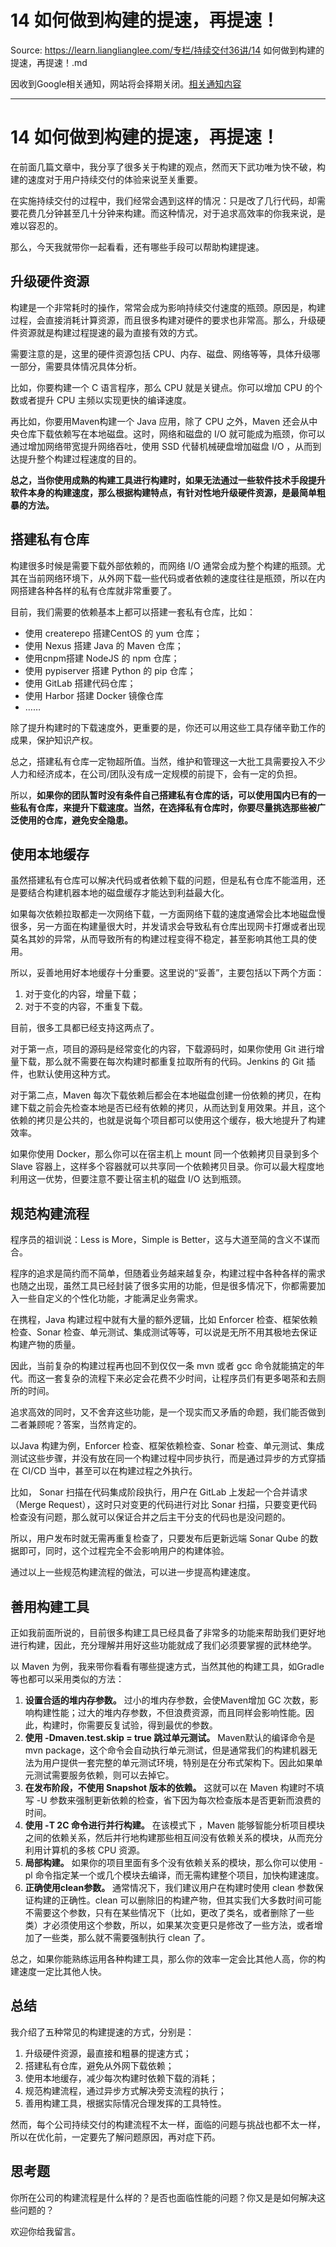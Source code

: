 # 14 如何做到构建的提速，再提速！ 

Source: https://learn.lianglianglee.com/专栏/持续交付36讲/14 如何做到构建的提速，再提速！.md

因收到Google相关通知，网站将会择期关闭。[相关通知内容](https://lumendatabase.org/notices/44265620)

---

# 14 如何做到构建的提速，再提速！

在前面几篇文章中，我分享了很多关于构建的观点，然而天下武功唯为快不破，构建的速度对于用户持续交付的体验来说至关重要。

在实施持续交付的过程中，我们经常会遇到这样的情况：只是改了几行代码，却需要花费几分钟甚至几十分钟来构建。而这种情况，对于追求高效率的你我来说，是难以容忍的。

那么，今天我就带你一起看看，还有哪些手段可以帮助构建提速。

## 升级硬件资源

构建是一个非常耗时的操作，常常会成为影响持续交付速度的瓶颈。原因是，构建过程，会直接消耗计算资源，而且很多构建对硬件的要求也非常高。那么，升级硬件资源就是构建过程提速的最为直接有效的方式。

需要注意的是，这里的硬件资源包括 CPU、内存、磁盘、网络等等，具体升级哪一部分，需要具体情况具体分析。

比如，你要构建一个 C 语言程序，那么 CPU 就是关键点。你可以增加 CPU 的个数或者提升 CPU 主频以实现更快的编译速度。

再比如，你要用Maven构建一个 Java 应用，除了 CPU 之外，Maven 还会从中央仓库下载依赖写在本地磁盘。这时，网络和磁盘的 I/O 就可能成为瓶颈，你可以通过增加网络带宽提升网络吞吐，使用 SSD 代替机械硬盘增加磁盘 I/O ，从而到达提升整个构建过程速度的目的。

**总之，当你使用成熟的构建工具进行构建时，如果无法通过一些软件技术手段提升软件本身的构建速度，那么根据构建特点，有针对性地升级硬件资源，是最简单粗暴的方法。**

## 搭建私有仓库

构建很多时候是需要下载外部依赖的，而网络 I/O 通常会成为整个构建的瓶颈。尤其在当前网络环境下，从外网下载一些代码或者依赖的速度往往是瓶颈，所以在内网搭建各种各样的私有仓库就非常重要了。

目前，我们需要的依赖基本上都可以搭建一套私有仓库，比如：

* 使用 createrepo 搭建CentOS 的 yum 仓库；
* 使用 Nexus 搭建 Java 的 Maven 仓库；
* 使用cnpm搭建 NodeJS 的 npm 仓库；
* 使用 pypiserver 搭建 Python 的 pip 仓库；
* 使用 GitLab 搭建代码仓库；
* 使用 Harbor 搭建 Docker 镜像仓库
* ……

除了提升构建时的下载速度外，更重要的是，你还可以用这些工具存储辛勤工作的成果，保护知识产权。

总之，搭建私有仓库一定物超所值。当然，维护和管理这一大批工具需要投入不少人力和经济成本，在公司/团队没有成一定规模的前提下，会有一定的负担。

所以，**如果你的团队暂时没有条件自己搭建私有仓库的话，可以使用国内已有的一些私有仓库，来提升下载速度。当然，在选择私有仓库时，你要尽量挑选那些被广泛使用的仓库，避免安全隐患。**

## 使用本地缓存

虽然搭建私有仓库可以解决代码或者依赖下载的问题，但是私有仓库不能滥用，还是要结合构建机器本地的磁盘缓存才能达到利益最大化。

如果每次依赖拉取都走一次网络下载，一方面网络下载的速度通常会比本地磁盘慢很多，另一方面在构建量很大时，并发请求会导致私有仓库出现网卡打爆或者出现莫名其妙的异常，从而导致所有的构建过程变得不稳定，甚至影响其他工具的使用。

所以，妥善地用好本地缓存十分重要。这里说的“妥善”，主要包括以下两个方面：

1. 对于变化的内容，增量下载；
2. 对于不变的内容，不重复下载。

目前，很多工具都已经支持这两点了。

对于第一点，项目的源码是经常变化的内容，下载源码时，如果你使用 Git 进行增量下载，那么就不需要在每次构建时都重复拉取所有的代码。Jenkins 的 Git 插件，也默认使用这种方式。

对于第二点，Maven 每次下载依赖后都会在本地磁盘创建一份依赖的拷贝，在构建下载之前会先检查本地是否已经有依赖的拷贝，从而达到复用效果。并且，这个依赖的拷贝是公共的，也就是说每个项目都可以使用这个缓存，极大地提升了构建效率。

如果你使用 Docker，那么你可以在宿主机上 mount 同一个依赖拷贝目录到多个 Slave 容器上，这样多个容器就可以共享同一个依赖拷贝目录。你可以最大程度地利用这一优势，但要注意不要让宿主机的磁盘 I/O 达到瓶颈。

## 规范构建流程

程序员的祖训说：Less is More，Simple is Better，这与大道至简的含义不谋而合。

程序的追求是简约而不简单，但随着业务越来越复杂，构建过程中各种各样的需求也随之出现，虽然工具已经封装了很多实用的功能，但是很多情况下，你都需要加入一些自定义的个性化功能，才能满足业务需求。

在携程，Java 构建过程中就有大量的额外逻辑，比如 Enforcer 检查、框架依赖检查、Sonar 检查、单元测试、集成测试等等，可以说是无所不用其极地去保证构建产物的质量。

因此，当前复杂的构建过程再也回不到仅仅一条 mvn 或者 gcc 命令就能搞定的年代。而这一套复杂的流程下来必定会花费不少时间，让程序员们有更多喝茶和去厕所的时间。

追求高效的同时，又不舍弃这些功能，是一个现实而又矛盾的命题，我们能否做到二者兼顾呢？答案，当然肯定的。

以Java 构建为例，Enforcer 检查、框架依赖检查、Sonar 检查、单元测试、集成测试这些步骤，并没有放在同一个构建过程中同步执行，而是通过异步的方式穿插在 CI/CD 当中，甚至可以在构建过程之外执行。

比如， Sonar 扫描在代码集成阶段执行，用户在 GitLab 上发起一个合并请求（Merge Request），这时只对变更的代码进行对比 Sonar 扫描，只要变更代码检查没有问题，那么就可以保证合并之后主干分支的代码也是没问题的。

所以，用户发布时就无需再重复检查了，只要发布后更新远端 Sonar Qube 的数据即可，同时，这个过程完全不会影响用户的构建体验。

通过以上一些规范构建流程的做法，可以进一步提高构建速度。

## 善用构建工具

正如我前面所说的，目前很多构建工具已经具备了非常多的功能来帮助我们更好地进行构建，因此，充分理解并用好这些功能就成了我们必须要掌握的武林绝学。

以 Maven 为例，我来带你看看有哪些提速方式，当然其他的构建工具，如Gradle等也都可以采用类似的方法：

1. **设置合适的堆内存参数。** 过小的堆内存参数，会使Maven增加 GC 次数，影响构建性能；过大的堆内存参数，不但浪费资源，而且同样会影响性能。因此，构建时，你需要反复试验，得到最优的参数。
2. **使用 -Dmaven.test.skip = true 跳过单元测试。** Maven默认的编译命令是 mvn package，这个命令会自动执行单元测试，但是通常我们的构建机器无法为用户提供一套完整的单元测试环境，特别是在分布式架构下。因此如果单元测试需要服务依赖，则可以去掉它。
3. **在发布阶段，不使用 Snapshot 版本的依赖。** 这就可以在 Maven 构建时不填写 -U 参数来强制更新依赖的检查，省下因为每次检查版本是否更新而浪费的时间。
4. **使用 -T 2C 命令进行并行构建。** 在该模式下 ，Maven 能够智能分析项目模块之间的依赖关系，然后并行地构建那些相互间没有依赖关系的模块，从而充分利用计算机的多核 CPU 资源。
5. **局部构建。** 如果你的项目里面有多个没有依赖关系的模块，那么你可以使用 -pl 命令指定某一个或几个模块去编译，而无需构建整个项目，加快构建速度。
6. **正确使用clean参数。** 通常情况下，我们建议用户在构建时使用 clean 参数保证构建的正确性。clean 可以删除旧的构建产物，但其实我们大多数时间可能不需要这个参数，只有在某些情况下（比如，更改了类名，或者删除了一些类）才必须使用这个参数，所以，如果某次变更只是修改了一些方法，或者增加了一些类，那么就不需要强制执行 clean 了。

总之，如果你能熟练运用各种构建工具，那么你的效率一定会比其他人高，你的构建速度一定比其他人快。

## 总结

我介绍了五种常见的构建提速的方式，分别是：

1. 升级硬件资源，最直接和粗暴的提速方式；
2. 搭建私有仓库，避免从外网下载依赖；
3. 使用本地缓存，减少每次构建时依赖下载的消耗；
4. 规范构建流程，通过异步方式解决旁支流程的执行；
5. 善用构建工具，根据实际情况合理发挥的工具特性。

然而，每个公司持续交付的构建流程不太一样，面临的问题与挑战也都不太一样，所以在优化前，一定要先了解问题原因，再对症下药。

## 思考题

你所在公司的构建流程是什么样的？是否也面临性能的问题？你又是是如何解决这些问题的？

欢迎你给我留言。